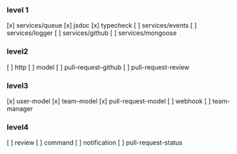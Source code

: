 ### level 1
[x] services/queue
  [x] jsdoc
  [x] typecheck
[ ] services/events
[ ] services/logger
[ ] services/github
[ ] services/mongoose

### level2
[ ] http
[ ] model
[ ] pull-request-github
[ ] pull-request-review

### level3
[x] user-model
[x] team-model
[x] pull-request-model
[ ] webhook
[ ] team-manager

### level4
[ ] review
[ ] command
[ ] notification
[ ] pull-request-status
